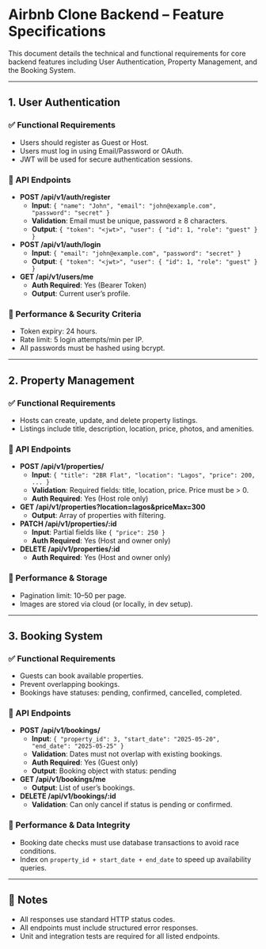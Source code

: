 # Airbnb Clone Backend – Feature Specifications

This document details the technical and functional requirements for core backend features including User Authentication, Property Management, and the Booking System.

---

## 1. User Authentication

### ✅ Functional Requirements
- Users should register as Guest or Host.
- Users must log in using Email/Password or OAuth.
- JWT will be used for secure authentication sessions.

### 🔧 API Endpoints
- **POST /api/v1/auth/register**
  - **Input**: `{ "name": "John", "email": "john@example.com", "password": "secret" }`
  - **Validation**: Email must be unique, password ≥ 8 characters.
  - **Output**: `{ "token": "<jwt>", "user": { "id": 1, "role": "guest" } }`
- **POST /api/v1/auth/login**
  - **Input**: `{ "email": "john@example.com", "password": "secret" }`
  - **Output**: `{ "token": "<jwt>", "user": { "id": 1, "role": "guest" } }`
- **GET /api/v1/users/me**
  - **Auth Required**: Yes (Bearer Token)
  - **Output**: Current user’s profile.

### 📏 Performance & Security Criteria
- Token expiry: 24 hours.
- Rate limit: 5 login attempts/min per IP.
- All passwords must be hashed using bcrypt.

---

## 2. Property Management

### ✅ Functional Requirements
- Hosts can create, update, and delete property listings.
- Listings include title, description, location, price, photos, and amenities.

### 🔧 API Endpoints
- **POST /api/v1/properties/**
  - **Input**: `{ "title": "2BR Flat", "location": "Lagos", "price": 200, ... }`
  - **Validation**: Required fields: title, location, price. Price must be > 0.
  - **Auth Required**: Yes (Host role only)
- **GET /api/v1/properties?location=lagos&priceMax=300**
  - **Output**: Array of properties with filtering.
- **PATCH /api/v1/properties/:id**
  - **Input**: Partial fields like `{ "price": 250 }`
  - **Auth Required**: Yes (Host and owner only)
- **DELETE /api/v1/properties/:id**
  - **Auth Required**: Yes (Host and owner only)

### 📏 Performance & Storage
- Pagination limit: 10–50 per page.
- Images are stored via cloud (or locally, in dev setup).

---

## 3. Booking System

### ✅ Functional Requirements
- Guests can book available properties.
- Prevent overlapping bookings.
- Bookings have statuses: pending, confirmed, cancelled, completed.

### 🔧 API Endpoints
- **POST /api/v1/bookings/**
  - **Input**: `{ "property_id": 3, "start_date": "2025-05-20", "end_date": "2025-05-25" }`
  - **Validation**: Dates must not overlap with existing bookings.
  - **Auth Required**: Yes (Guest only)
  - **Output**: Booking object with status: pending
- **GET /api/v1/bookings/me**
  - **Output**: List of user’s bookings.
- **DELETE /api/v1/bookings/:id**
  - **Validation**: Can only cancel if status is pending or confirmed.

### 📏 Performance & Data Integrity
- Booking date checks must use database transactions to avoid race conditions.
- Index on `property_id + start_date + end_date` to speed up availability queries.

---

## 📌 Notes
- All responses use standard HTTP status codes.
- All endpoints must include structured error responses.
- Unit and integration tests are required for all listed endpoints.

